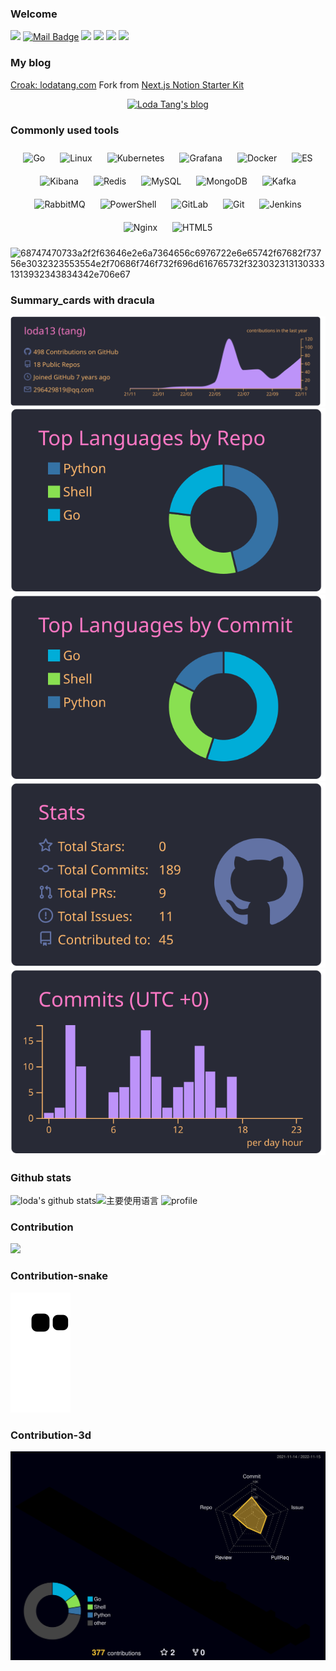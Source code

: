 ### Welcome
[![](https://visitor-badge.laobi.icu/badge?page_id=loda13.loda13)](https://visitor-badge.laobi.icu/badge?page_id=eryajf.eryajf)
[![Mail Badge](https://img.shields.io/badge/-296429819@qq.com-c14438?style=flat&logo=Gmail&logoColor=white&link=mailto:296429819@qq.com)](mailto:296429819@qq.com)
[![](https://img.shields.io/github/stars/loda13?color=fefb7b&logo=Undertale)](https://github-readme-stats.vercel.app/api?username=loda13&hide_title=false&hide_border=true&show_icons=true&include_all_commits=true&line_height=20&bg_color=0,EC6C6C,FFD479,FFFC79,73FA79&theme=graywhite&locale=cn)
[![](https://img.shields.io/github/followers/loda13?color=27da6b&logo=Handshake)](https://github.com/loda13?tab=followers)
[![](https://img.shields.io/github/starat/eryajf?color=27da6b&logo=Handshake)](https://github.com/loda13?tab=stars)
[![](https://img.shields.io/badge/%E5%8D%9A%E5%AE%A2-Croak-d7b1bf?logo=Blogger)](https://www.lodatang.com)

### My blog
[Croak: lodatang.com](https://lodatang.com)
Fork from [Next.js Notion Starter Kit](https://github.com/transitive-bullshit/nextjs-notion-starter-kit)

<p align="center">
  <a href="https://lodatang.com">
    <img alt="Loda Tang's blog" src="https://user-images.githubusercontent.com/10447318/201476808-cf9b0d38-e7fb-4066-b317-caf7062c9b06.png" width="689">
  </a>
</p>

### Commonly used tools
<div align="center">  
<img style="margin: 10px" src="https://cdn.jsdelivr.net/gh/AlexThankQ/image-hosting@master/github-profile/go-original.svg" alt="Go" height="50" /> 
<img style="margin: 10px" src="https://cdn.jsdelivr.net/gh/AlexThankQ/image-hosting@master/github-profile/linux-original.svg" alt="Linux" height="50" />  
<img style="margin: 10px" src="https://cdn.jsdelivr.net/gh/AlexThankQ/image-hosting@master/github-profile/kubernetes-icon.svg" alt="Kubernetes" height="50" />  
<img style="margin: 10px" src="https://cdn.jsdelivr.net/gh/AlexThankQ/image-hosting@master/github-profile/grafana.png" alt="Grafana" height="50" />  
<img style="margin: 10px" src="https://cdn.jsdelivr.net/gh/AlexThankQ/image-hosting@master/github-profile/docker-original-wordmark.svg" alt="Docker" height="50" /> 
<img style="margin: 10px" src="https://cdn.jsdelivr.net/gh/AlexThankQ/image-hosting@master/github-profile/elastic-icon.svg" alt="ES" height="50" />  
<img style="margin: 10px" src="https://cdn.jsdelivr.net/gh/AlexThankQ/image-hosting@master/github-profile/kibana.png" alt="Kibana" height="50" />  
<img style="margin: 10px" src="https://cdn.jsdelivr.net/gh/AlexThankQ/image-hosting@master/github-profile/redis-original-wordmark.svg" alt="Redis" height="50" />  
<img style="margin: 10px" src="https://cdn.jsdelivr.net/gh/AlexThankQ/image-hosting@master/github-profile/mysql-original-wordmark.svg" alt="MySQL" height="50" /> 
<img style="margin: 10px" src="https://cdn.jsdelivr.net/gh/AlexThankQ/image-hosting@master/github-profile/mongodb-original-wordmark.svg" alt="MongoDB" height="50" />   
<img style="margin: 10px" src="https://cdn.jsdelivr.net/gh/AlexThankQ/image-hosting@master/github-profile/apache_kafka-icon.svg" alt="Kafka" height="50" />  
<img style="margin: 10px" src="https://cdn.jsdelivr.net/gh/AlexThankQ/image-hosting@master/github-profile/rabbitmq-icon.svg" alt="RabbitMQ" height="50" />  
<img style="margin: 10px" src="https://cdn.jsdelivr.net/gh/AlexThankQ/image-hosting@master/github-profile/powershell.png" alt="PowerShell" height="50" />  
<img style="margin: 10px" src="https://cdn.jsdelivr.net/gh/AlexThankQ/image-hosting@master/github-profile/gitlab.svg" alt="GitLab" height="50" />  
<img style="margin: 10px" src="https://cdn.jsdelivr.net/gh/AlexThankQ/image-hosting@master/github-profile/git-scm-icon.svg" alt="Git" height="50" />  
<img style="margin: 10px" src="https://cdn.jsdelivr.net/gh/AlexThankQ/image-hosting@master/github-profile/jenkins-icon.svg" alt="Jenkins" height="50" />  
<img style="margin: 10px" src="https://cdn.jsdelivr.net/gh/AlexThankQ/image-hosting@master/github-profile/nginx-original.svg" alt="Nginx" height="50" />  
<img style="margin: 10px" src="https://cdn.jsdelivr.net/gh/AlexThankQ/image-hosting@master/github-profile/html5-original-wordmark.svg" alt="HTML5" height="50" />  
</div>  

![68747470733a2f2f63646e2e6a7364656c6976722e6e65742f67682f73756e3032323553554e2f70686f746f732f696d616765732f3230323131303331313932343834342e706e67](https://user-images.githubusercontent.com/10447318/202187351-d8fe38c9-4e65-41a8-8d76-242f022acb69.png)

### Summary_cards with dracula
[![](https://raw.githubusercontent.com/loda13/github-profile-summary-cards-example/master/profile-summary-card-output/dracula/0-profile-details.svg)](https://github.com/vn7n24fzkq/github-profile-summary-cards)
[![](https://raw.githubusercontent.com/loda13/github-profile-summary-cards-example/master/profile-summary-card-output/dracula/1-repos-per-language.svg)](https://github.com/vn7n24fzkq/github-profile-summary-cards) [![](https://raw.githubusercontent.com/loda13/github-profile-summary-cards-example/master/profile-summary-card-output/dracula/2-most-commit-language.svg)](https://github.com/vn7n24fzkq/github-profile-summary-cards)
[![](https://raw.githubusercontent.com/loda13/github-profile-summary-cards-example/master/profile-summary-card-output/dracula/3-stats.svg)](https://github.com/vn7n24fzkq/github-profile-summary-cards) [![](https://raw.githubusercontent.com/loda13/github-profile-summary-cards-example/master/profile-summary-card-output/dracula/4-productive-time.svg)](https://github.com/vn7n24fzkq/github-profile-summary-cards)

### Github stats
![loda's github stats](https://github-readme-stats.vercel.app/api?username=loda13&hide_title=false&hide_border=true&show_icons=true&include_all_commits=true&line_height=20&bg_color=0,EC6C6C,FFD479,FFFC79,73FA79&theme=graywhite&locale=cn)![主要使用语言](https://github-readme-stats.vercel.app/api/top-langs/?username=loda13&hide_title=false&hide_border=true&layout=compact&bg_color=0,73FA79,73FDFF,D783FF&theme=graywhite&locale=cn)
![profile](https://github-profile-trophy.vercel.app/?username=loda13&theme=gruvbox&column=7)

### Contribution
![](https://activity-graph.herokuapp.com/graph?username=loda13&theme=react-dark&hide_border=true&area=true)

### Contribution-snake
![](https://github.com/loda13/loda13/blob/output/github-snake.svg)

### Contribution-3d
![](./profile-3d-contrib/profile-night-rainbow.svg)
